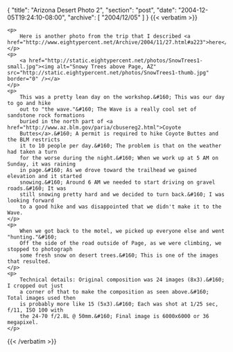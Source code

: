 {
  "title": "Arizona Desert Photo 2",
  "section": "post",
  "date": "2004-12-05T19:24:10-08:00",
  "archive": [
    "2004/12/05"
  ]
}
{{< verbatim >}}

    <p>
        Here is another photo from the trip that I described <a href="http://www.eightypercent.net/Archive/2004/11/27.html#a223">here</a>. 
    </p>
    <p>
        <a href="http://static.eightypercent.net/photos/SnowTrees1-small.jpg"><img alt="Snowy Trees above Page, AZ" src="http://static.eightypercent.net/photos/SnowTrees1-thumb.jpg" border="0" /></a> 
    </p>
    <p>
        This was a pretty lean day on the workshop.&#160; This was our day to go and hike
        out to "the wave."&#160; The Wave is a really cool set of sandstone rock formations
        buried in the north part of <a href="http://www.az.blm.gov/paria/cbusereg2.html">Coyote
        Buttes</a>.&#160; A permit is required to hike Coyote Buttes and the BLM restricts
        it to 10 people per day.&#160; The problem is that on the weather had taken a turn
        for the worse during the night.&#160; When we work up at 5 AM on Sunday, it was raining
        in page.&#160; As we drove toward the trailhead we gained elevation and it started
        snowing.&#160; Around 6 AM we needed to start driving on gravel roads.&#160; It was
        still snowing pretty hard and we decided to turn back.&#160; I was looking forward
        to a good hike and was disappointed that we didn't make it to the Wave. 
    </p>
    <p>
        When we got back to the motel, we picked up everyone else and went "hunting."&#160;
        Off the side of the road outside of Page, as we were climbing, we stopped to photograph
        some fresh snow on desert trees.&#160; This is one of the images that resulted. 
    </p>
    <p>
        Technical details: Original composition was 24 images (8x3).&#160; I cropped out just
        a corner of that to make the composition as seen above.&#160; Total images used then
        is probably more like 15 (5x3).&#160; Each was shot at 1/25 sec, f/11, ISO 100 with
        the 24-70 f/2.8L @ 50mm.&#160; Final image is 6000x6000 or 36 megapixel. 
    </p>

{{< /verbatim >}}
